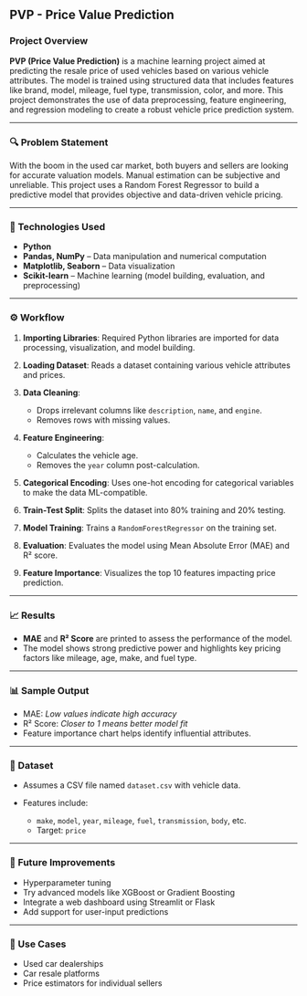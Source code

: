## PVP - Price Value Prediction
###  Project Overview
**PVP (Price Value Prediction)** is a machine learning project aimed at predicting the resale price of used vehicles based on various vehicle attributes. The model is trained using structured data that includes features like brand, model, mileage, fuel type, transmission, color, and more. This project demonstrates the use of data preprocessing, feature engineering, and regression modeling to create a robust vehicle price prediction system.

---

### 🔍 Problem Statement

With the boom in the used car market, both buyers and sellers are looking for accurate valuation models. Manual estimation can be subjective and unreliable. This project uses a Random Forest Regressor to build a predictive model that provides objective and data-driven vehicle pricing.

---

### 🧰 Technologies Used

* **Python**
* **Pandas, NumPy** – Data manipulation and numerical computation
* **Matplotlib, Seaborn** – Data visualization
* **Scikit-learn** – Machine learning (model building, evaluation, and preprocessing)

---

### ⚙️ Workflow

1. **Importing Libraries**: Required Python libraries are imported for data processing, visualization, and model building.
2. **Loading Dataset**: Reads a dataset containing various vehicle attributes and prices.
3. **Data Cleaning**:

   * Drops irrelevant columns like `description`, `name`, and `engine`.
   * Removes rows with missing values.
4. **Feature Engineering**:

   * Calculates the vehicle age.
   * Removes the `year` column post-calculation.
5. **Categorical Encoding**: Uses one-hot encoding for categorical variables to make the data ML-compatible.
6. **Train-Test Split**: Splits the dataset into 80% training and 20% testing.
7. **Model Training**: Trains a `RandomForestRegressor` on the training set.
8. **Evaluation**: Evaluates the model using Mean Absolute Error (MAE) and R² score.
9. **Feature Importance**: Visualizes the top 10 features impacting price prediction.

---

### 📈 Results

* **MAE** and **R² Score** are printed to assess the performance of the model.
* The model shows strong predictive power and highlights key pricing factors like mileage, age, make, and fuel type.

---

### 📊 Sample Output

* MAE: *Low values indicate high accuracy*
* R² Score: *Closer to 1 means better model fit*
* Feature importance chart helps identify influential attributes.

---

### 📂 Dataset

* Assumes a CSV file named `dataset.csv` with vehicle data.
* Features include:

  * `make`, `model`, `year`, `mileage`, `fuel`, `transmission`, `body`, etc.
  * Target: `price`

---

### 🚀 Future Improvements

* Hyperparameter tuning
* Try advanced models like XGBoost or Gradient Boosting
* Integrate a web dashboard using Streamlit or Flask
* Add support for user-input predictions

---

### 📎 Use Cases

* Used car dealerships
* Car resale platforms
* Price estimators for individual sellers
